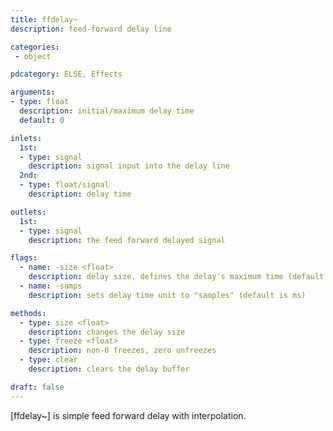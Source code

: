 ```yaml
---
title: ffdelay~
description: feed-forward delay line

categories:
 - object

pdcategory: ELSE, Effects

arguments:
- type: float
  description: initial/maximum delay time
  default: 0

inlets:
  1st:
  - type: signal
    description: signal input into the delay line
  2nd:
  - type: float/signal
    description: delay time

outlets:
  1st:
  - type: signal
    description: the feed forward delayed signal

flags:
  - name: -size <float>
    description: delay size, defines the delay's maximum time (default 1000 ms or argument's value)
  - name: -samps
    description: sets delay time unit to "samples" (default is ms)

methods:
  - type: size <float>
    description: changes the delay size
  - type: freeze <float>
    description: non-0 freezes, zero unfreezes
  - type: clear
    description: clears the delay buffer

draft: false
---
```


[ffdelay~] is simple feed forward delay with interpolation.

